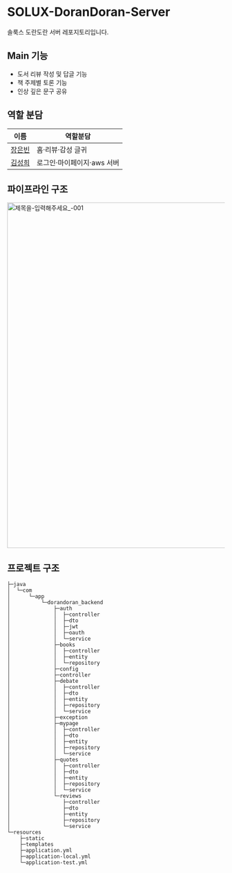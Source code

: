 # SOLUX-DoranDoran-Server
솔룩스 도란도란 서버 레포지토리입니다.

## Main 기능
- 도서 리뷰 작성 및 답글 기능
- 책 주제별 토론 기능
- 인상 깊은 문구 공유

## 역할 분담

| 이름  | 역할분담 |
|-----| ------ |
| <a href="https://github.com/Eunbin618">장은빈</a> |홈·리뷰·감성 글귀|
| <a href="https://github.com/dmseong">김성희</a> |로그인·마이페이지·aws 서버|

## 파이프라인 구조
<img width="1900" height="800" alt="제목을-입력해주세요_-001" src="https://github.com/user-attachments/assets/db2d81f6-f581-4fc7-a361-928732861884" />

## 프로젝트 구조
```
├─java
│  └─com
│      └─app
│          └─dorandoran_backend
│              ├─auth
│              │  ├─controller
│              │  ├─dto
│              │  ├─jwt
│              │  ├─oauth
│              │  └─service
│              ├─books
│              │  ├─controller
│              │  ├─entity
│              │  └─repository
│              ├─config
│              ├─controller
│              ├─debate
│              │  ├─controller
│              │  ├─dto
│              │  ├─entity
│              │  ├─repository
│              │  └─service
│              ├─exception
│              ├─mypage
│              │  ├─controller
│              │  ├─dto
│              │  ├─entity
│              │  ├─repository
│              │  └─service
│              ├─quotes
│              │  ├─controller
│              │  ├─dto
│              │  ├─entity
│              │  ├─repository
│              │  └─service
│              └─reviews
│                 ├─controller
│                 ├─dto
│                 ├─entity
│                 ├─repository
│                 └─service
└─resources
    ├─static 
    ├─templates
    ├─application.yml
    ├─application-local.yml
    └─application-test.yml
``` 
